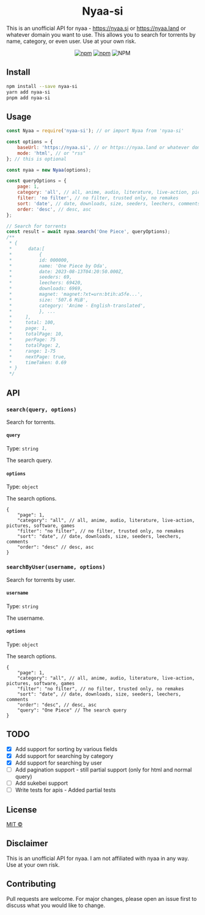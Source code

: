 <h1 align="center">Nyaa-si</h1>

This is an unofficial API for nyaa - https://nyaa.si or https://nyaa.land or whatever domain you want to use. This allows you to search for torrents by name, category, or even user. Use at your own risk.

<div align="center">

[![npm](https://img.shields.io/npm/v/nyaa-si?style=flat-square)](https://www.npmjs.com/package/nyaa-si)
[![npm](https://img.shields.io/npm/dt/nyaa-si?style=flat-square)](https://www.npmjs.com/package/nyaa-si)
![NPM](https://img.shields.io/npm/l/nyaa-si)

</div>

## Install

```bash
npm install --save nyaa-si
yarn add nyaa-si
pnpm add nyaa-si
```

## Usage

```js
const Nyaa = require('nyaa-si'); // or import Nyaa from 'nyaa-si'

const options = {
    baseUrl: 'https://nyaa.si', // or https://nyaa.land or whatever domain you want to use
    mode: 'html', // or "rss"
}; // this is optional

const nyaa = new Nyaa(options);

const queryOptions = {
    page: 1,
    category: 'all', // all, anime, audio, literature, live-action, pictures, software, games
    filter: 'no filter', // no filter, trusted only, no remakes
    sort: 'date', // date, downloads, size, seeders, leechers, comments
    order: 'desc', // desc, asc
};

// Search for torrents
const result = await nyaa.search('One Piece', queryOptions);
/**
 * {
 *      data:[
 *          {
 *          id: 000000,
 *          name: 'One Piece by Oda',
 *          date: 2023-08-13T04:20:50.000Z,
 *          seeders: 69,
 *          leechers: 69420,
 *          downloads: 6969,
 *          magnet: 'magnet:?xt=urn:btih:a5fe...',
 *          size: '507.6 MiB',
 *          category: 'Anime - English-translated',
 *          }, ...
 *     ],
 *     total: 100,
 *     page: 1,
 *     totalPage: 10,
 *     perPage: 75
 *     totalPage: 2,
 *     range: 1-75
 *     nextPage: true,
 *     timeTaken: 0.69
 * }
 */
```

## API

### `search(query, options)`

Search for torrents.

#### `query`

Type: `string`

The search query.

#### `options`

Type: `object`

The search options.

```jsonc
{
    "page": 1,
    "category": "all", // all, anime, audio, literature, live-action, pictures, software, games
    "filter": "no filter", // no filter, trusted only, no remakes
    "sort": "date", // date, downloads, size, seeders, leechers, comments
    "order": "desc" // desc, asc
}
```

### `searchByUser(username, options)`

Search for torrents by user.

#### `username`

Type: `string`

The username.

#### `options`

Type: `object`

The search options.

```jsonc
{
    "page": 1,
    "category": "all", // all, anime, audio, literature, live-action, pictures, software, games
    "filter": "no filter", // no filter, trusted only, no remakes
    "sort": "date", // date, downloads, size, seeders, leechers, comments
    "order": "desc", // desc, asc
    "query": "One Piece" // The search query
}
```

## TODO

-   [x] Add support for sorting by various fields
-   [x] Add support for searching by category
-   [x] Add support for searching by user
-   [ ] Add pagination support - still partial support (only for html and normal query)
-   [ ] Add sukebei support
-   [ ] Write tests for apis - Added partial tests

## License

[MIT ©](/LICENSE)

## Disclaimer

This is an unofficial API for nyaa. I am not affiliated with nyaa in any way. Use at your own risk.

## Contributing

Pull requests are welcome. For major changes, please open an issue first to discuss what you would like to change.
